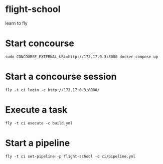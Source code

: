 # flight-school
learn to fly

# Start concourse

    sudo CONCOURSE_EXTERNAL_URL=http://172.17.0.3:8080 docker-compose up

# Start a concourse session

    fly -t ci login -c http://172.17.0.3:8080/

# Execute a task

    fly -t ci execute -c build.yml

# Start a pipeline

    fly -t ci set-pipeline -p flight-school -c ci/pipeline.yml

